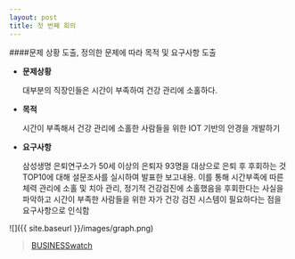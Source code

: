 ```yaml
---
layout: post
title: 첫 번째 회의
---
```


####문제 상황 도출, 정의한 문제에 따라 목적 및 요구사항 도출

*	**문제상황**

	대부분의 직장인들은 시간이 부족하여 건강 관리에 소홀하다.

*	**목적**

	시간이 부족해서 건강 관리에 소홀한 사람들을 위한 IOT 기반의 안경을 개발하기

*	**요구사항**

	삼성생명 은퇴연구소가 50세 이상의 은퇴자 93명을 대상으로 은퇴 후 후회하는 것 TOP10에 대해 설문조사를 실시하여 발표한 보고내용. 이를 통해 시간부족에 따른 체력 관리에 소홀 및 치아 관리, 정기적 건강검진에 소홀했음을 후회한다는 사실을 파악하고 시간이 부족한 사람들을 위한 자가 건강 검진 시스템이 필요하다는 점을 요구사항으로 인식함

![]({{ site.baseurl }}/images/graph.png)

> [BUSINESSwatch](https://www.bizwatch/co.kr/pages/view.php?uid=11394)